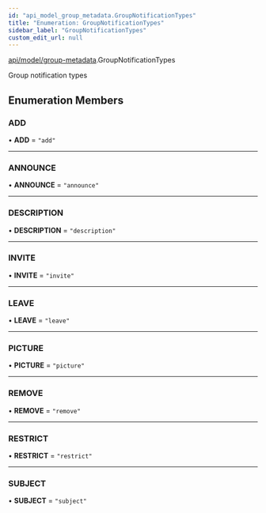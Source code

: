 ```yaml
---
id: "api_model_group_metadata.GroupNotificationTypes"
title: "Enumeration: GroupNotificationTypes"
sidebar_label: "GroupNotificationTypes"
custom_edit_url: null
---
```


[api/model/group-metadata](/api/modules/api_model_group_metadata.md).GroupNotificationTypes

Group notification types

## Enumeration Members

### ADD

• **ADD** = ``"add"``

___

### ANNOUNCE

• **ANNOUNCE** = ``"announce"``

___

### DESCRIPTION

• **DESCRIPTION** = ``"description"``

___

### INVITE

• **INVITE** = ``"invite"``

___

### LEAVE

• **LEAVE** = ``"leave"``

___

### PICTURE

• **PICTURE** = ``"picture"``

___

### REMOVE

• **REMOVE** = ``"remove"``

___

### RESTRICT

• **RESTRICT** = ``"restrict"``

___

### SUBJECT

• **SUBJECT** = ``"subject"``
